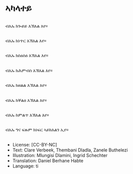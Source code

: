 # ኣካላተይ

##
ብእኡ ክጐይይ እኽእል እየ።

##
ብእኡ ክነጥር እኽእል እየ።

##
ብእኡ ክስዕስዕ እኽእል እየ።

##
ብእኡ ክሕምብስ እኽእል እየ።

##
ብእኡ ክዘልል እኽእል እየ።

##
ብእኡ ክቐልዕ እኽእል እየ።

##
ብእኡ ከምልጥ እኽእል እየ።

##
ብእኡ ግና ፍጹም ክነፍር ኣይክእልን ኢየ።

##
* License: [CC-BY-NC]
* Text: Clare Verbeek, Thembani Dladla, Zanele Buthelezi
* Illustration: Mlungisi Dlamini, Ingrid Schechter
* Translation: Daniel Berhane Habte
* Language: ti
